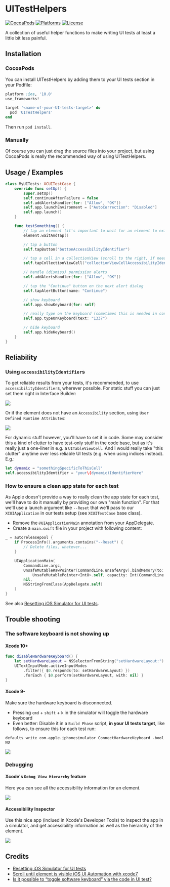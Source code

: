 # UITestHelpers
[![CocoaPods](https://img.shields.io/cocoapods/v/UITestHelpers.svg?colorB=00aff0)](https://cocoapods.org/pods/UITestHelpers)
[![Platforms](https://img.shields.io/badge/platforms-iOS-00aff0.svg)](https://www.apple.com/lae/ios)
[![License](https://img.shields.io/badge/License-Apache%202.0-00AFF0.svg)](https://github.com/myposter-de/ios-ui-test-helpers/blob/master/LICENSE)

A collection of useful helper functions to make writing UI tests at least a little bit less painful.

## Installation

### CocoaPods

You can install UITestHelpers by adding them to your UI tests section in your Podfile:
```ruby
platform :ios, '10.0'
use_frameworks!

target '<name-of-your-UI-tests-target>' do
  pod 'UITestHelpers'
end
```

Then run `pod install`.

### Manually

Of course you can just drag the source files into your project, but using CocoaPods is really the recommended way of using UITestHelpers.

## Usage / Examples

```swift
class MyUITests: XCUITestCase {
    override func setUp() {
        super.setUp()
        self.continueAfterFailure = false
        self.addAlertsHandler(for: ["Allow", "OK"])
        self.app.launchEnvironment = ["AutoCorrection": "Disabled"]
        self.app.launch()
    }

    func testSomething() {
        // tap an element (it's important to wait for an element to exist, before tapping it)
        element.waitAndTap()

        // tap a button
        self.tapButton("buttonAccessibilityIdentifier")

        // tap a cell in a collectionView (scroll to the right, if needed)
        self.tapCollectionViewCell("collectionViewCellAccessibilityIdentifier", in: "collectionViewAccessibilityIdentifier", scrollDirection: .right(100))

        // handle (dismiss) permission alerts
        self.addAlertsHandler(for: ["Allow", "OK"])

        // tap the "Continue" button on the next alert dialog
        self.tapAlertButton(name: "Continue")

        // show keyboard
        self.app.showKeyboard(for: self)

        // really type on the keyboard (sometimes this is needed in contrast to `XCUIElement.typeText`)
        self.app.typeOnKeyboard(text: "1337")

        // hide keyboard
        self.app.hideKeyboard()
    }
}
```

## Reliability

### Using `accessibilityIdentifier`s

To get reliable results from your tests, it's recommended, to use `accessibilityIdentifier`s, wherever possible.
For static stuff you can just set them right in Interface Builder:

![](https://github.com/myposter-de/ios-ui-test-helpers/blob/master/Docs/IBAccessibilityIdentifier.png)

Or if the element does not have an `Accessibility` section, using `User Defined Runtime Attributes`:

![](https://github.com/myposter-de/ios-ui-test-helpers/blob/master/Docs/IBAccessibilityIdentifierAlternative.png)

For dynamic stuff however, you'll have to set it in code. Some may consider this a kind of clutter to have test-only stuff in the code base, but as it's really just a one-liner in e.g. a `UITableViewCell`. And I would really take "this clutter" anytime over less reliable UI tests (e.g. when using indices instead). 
E.g.:
```swift
let dynamic = "somethingSpecificToThisCell"
self.accessibilityIdentifier = "your\(dynamic)IdentifierHere"
```

### How to ensure a clean app state for each test

As Apple doesn't provide a way to really clean the app state for each test, we'll have to do it manually by providing our own "main function".
For that we'll use a launch argument like `--Reset` that we'll pass to our `XCUIApplication` in our tests setup (see `XCUITestCase` base class).

- Remove the `@UIApplicationMain` annotation from your AppDelegate.
- Create a `main.swift` file in your project with following content:
```swift
_ = autoreleasepool {
    if ProcessInfo().arguments.contains("--Reset") {
        // Delete files, whatever...
    }

    UIApplicationMain(
        CommandLine.argc,
        UnsafeMutableRawPointer(CommandLine.unsafeArgv).bindMemory(to:
            UnsafeMutablePointer<Int8>.self, capacity: Int(CommandLine.argc)),
        nil,
        NSStringFromClass(AppDelegate.self)
    )
}
```

See also [Resetting iOS Simulator for UI tests][1].

## Trouble shooting

### The software keyboard is not showing up

#### Xcode 10+

```swift
func disableHardwareKeyboard() {
    let setHardwareLayout = NSSelectorFromString("setHardwareLayout:")
    UITextInputMode.activeInputModes
        .filter({ $0.responds(to: setHardwareLayout) })
        .forEach { $0.perform(setHardwareLayout, with: nil) }
}
```

#### Xcode 9-

Make sure the hardware keyboard is disconnected.
- Pressing `cmd` + `shift` + `k` in the simulator will toggle the hardware keyboard
- Even better: Disable it in a `Build Phase` script, **in your UI tests target**, like follows, to ensure this for each test run:
```shell
defaults write com.apple.iphonesimulator ConnectHardwareKeyboard -bool NO
```

![](https://github.com/myposter-de/ios-ui-test-helpers/blob/master/Docs/BuildPhase.png)

### Debugging

#### Xcode's `Debug View Hierarchy` feature

Here you can see all the accessibility information for an element.

![](https://github.com/myposter-de/ios-ui-test-helpers/blob/master/Docs/XcodeDebugViewHierarchy.png)

#### Accessibility Inspector

Use this nice app (inclued in Xcode's Developer Tools) to inspect the app in a simulator, and get accessibility information as well as the hierarchy of the element.

![](https://github.com/myposter-de/ios-ui-test-helpers/blob/master/Docs/AccessibilityInspector.png)

## Credits

- [Resetting iOS Simulator for UI tests][1]
- [Scroll until element is visible iOS UI Automation with xcode7][2]
- [Is it possible to “toggle software keyboard” via the code in UI test?][3]


[1]: https://m.pardel.net/resetting-ios-simulator-for-ui-tests-cd7fff57788e
[2]: https://stackoverflow.com/questions/32646539/scroll-until-element-is-visible-ios-ui-automation-with-xcode7
[3]: https://stackoverflow.com/a/57618331/2019384

